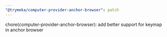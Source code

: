 ```yaml
---
"@trymeka/computer-provider-anchor-browser": patch
---
```


chore(computer-provider-anchor-browser): add better support for keymap in anchor browser
